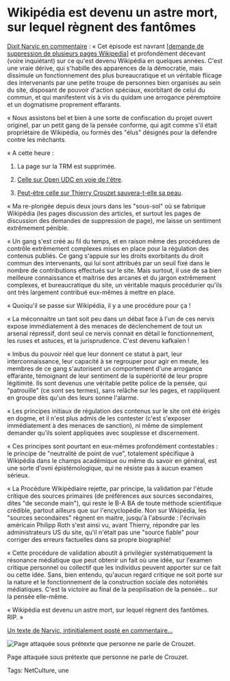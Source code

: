 # Wikipédia est devenu un astre mort, sur lequel règnent des fantômes

[Dixit Narvic en commentaire](http://blog.tcrouzet.com/2014/10/14/wikipedia-quand-la-fin-du-web-libre-se-donne-en-spectacle/#comment-178960) : « Cet épisode est navrant \[[demande de suppression de plusieurs pages Wikipedia](http://blog.tcrouzet.com/2014/10/14/wikipedia-quand-la-fin-du-web-libre-se-donne-en-spectacle/)\] et profondément décevant (voire inquiétant) sur ce qu'est devenu Wikipédia en quelques années. C'est une vraie dérive, qui s'habille des apparences de la démocratie, mais dissimule un fonctionnement des plus bureaucratique et un véritable flicage des intervenants par une petite troupe de personnes bien organisés au sein du site, disposant de pouvoir d'action spéciaux, exorbitant de celui du commun, et qui manifestent vis à vis du quidam une arrogance péremptoire et un dogmatisme proprement effarants.

« Nous assistons bel et bien à une sorte de confiscation du projet ouvert originel, par un petit gang de la pensée conforme, qui agit comme s'il était propriétaire de Wikipédia, ou formés des "élus" désignés pour la défendre contre les méchants.

« A cette heure :

1. La page sur la TRM est supprimée.

2. [Celle sur Open UDC en voie de l'être](https://fr.wikipedia.org/wiki/Discussion:OpenUDC/Suppression).

3. [Peut-être celle sur Thierry Crouzet sauvera-t-elle sa peau](https://fr.wikipedia.org/wiki/Discussion:Thierry_Crouzet/Suppression).

« Ma re-plongée depuis deux jours dans les "sous-sol" où se fabrique Wikipédia (les pages discussion des articles, et surtout les pages de discussion des demandes de suppression de page), me laisse un sentiment extrêmement pénible.

« Un gang s'est créé au fil du temps, et en raison même des procédures de contrôle extrêmement complexes mises en place pour la régulation des contenus publiés. Ce gang s'appuie sur les droits exorbitants du droit commun des intervenants, qui lui sont attribués par un seuil fixé dans le nombre de contributions effectués sur le site. Mais surtout, il use de sa bien meilleure connaissance et maitrise des arcanes et du jargon extrêmement complexes, et bureaucratique du site, un véritable maquis procédurier qu'ils ont très largement contribué eux-mêmes à mettre en place.

« Quoiqu'il se passe sur Wikipédia, il y a une procédure pour ça !

« La méconnaitre un tant soit peu dans un débat face à l'un de ces nervis expose immédiatement à des menaces de déclenchement de tout un arsenal répressif, dont seul ce nervis connait en détail le fonctionnement, les ruses et astuces, et la jurisprudence. C'est devenu kafkaïen !

« Imbus du pouvoir réel que leur donnent ce statut à part, leur interconnaissance, leur capacité à se regrouper pour agir en meute, les membres de ce gang s'autorisent un comportement d'une arrogance effarante, témoignant de leur sentiment de la supériorité de leur propre légitimité. Ils sont devenus une véritable petite police de la pensée, qui "patrouille" (ce sont ses termes), sans relâche sur les pages, et rappliquent en groupe dès qu'un des leurs sonne l'alarme.

« Les principes initiaux de régulation des contenus sur le site ont été érigés en dogme, et il n'est plus admis de les contester (c'est s'exposer immédiatement à des menaces de sanction), ni même de simplement demander qu'ils soient appliquées avec souplesse et discernement.

« Ces principes sont pourtant en eux-mêmes profondément contestables : le principe de "neutralité de point de vue", totalement spécifique à Wikipédia dans le champs académique ou même du savoir en général, est une sorte d'ovni épistémologique, qui ne résiste pas à aucun examen sérieux.

« La Procédure Wikipédiaire rejette, par principe, la validation par l'étude critique des sources primaires (de préférences aux sources secondaires, dites "de seconde main"), qui reste le B-A BA de toute méthode scientifique crédible, partout ailleurs que sur l'encyclopédie. Non sur Wkipédia, les "sources secondaires" règnent en maitre, jusqu'à l'absurde : l'écrivain américain Philipp Roth s'est ainsi vu, avant Thierry, répondre par les administrateurs US du site, qu'il n'était pas une "source fiable" pour corriger des erreurs factuelles dans sa propre biographie!

« Cette procédure de validation aboutit à privilégier systématiquement la résonance médiatique que peut obtenir un fait où une idée, sur l'examen critique personnel ou collectif que les individus peuvent apporter sur ce fait ou cette idée. Sans, bien entendu, qu'aucun regard critique ne soit porté sur la nature et le fonctionnement de la construction sociale des notoriétés médiatiques. C'est la victoire au final de la peopilisation de la pensée... sur la pensée elle-même.

« Wikipédia est devenu un astre mort, sur lequel règnent des fantômes. RIP. »

[Un texte de Narvic, intinitialement posté en commentaire...](http://blog.tcrouzet.com/2014/10/14/wikipedia-quand-la-fin-du-web-libre-se-donne-en-spectacle/#comment-178960)

![Page attaquée sous prétexte que personne ne parle de Crouzet.](http://blog.tcrouzet.comhttps://tcrouzet.com/images_tc/2014/10/wikipedia1.jpg)

Page attaquée sous prétexte que personne ne parle de Crouzet.



Tags: NetCulture, une